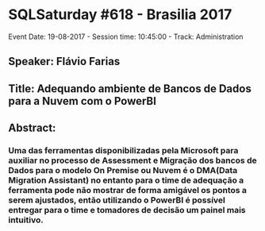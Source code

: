 # SQLSaturday #618 - Brasilia 2017
Event Date: 19-08-2017 - Session time: 10:45:00 - Track: Administration
## Speaker: Flávio Farias
## Title: Adequando ambiente de Bancos de Dados para a Nuvem com o PowerBI
## Abstract:
### Uma das ferramentas disponibilizadas pela Microsoft para auxiliar no processo de Assessment e Migração dos bancos de Dados para o modelo On Premise ou Nuvem é o DMA(Data Migration Assistant) no entanto para o time de adequação a ferramenta pode não mostrar de forma amigável os pontos a serem ajustados, então utilizando o PowerBI é possível entregar para o time e tomadores de decisão um painel mais intuitivo.
